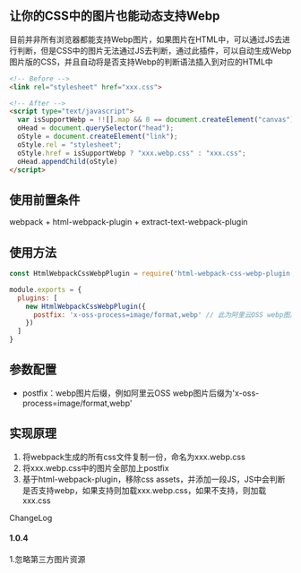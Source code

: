 ## 让你的CSS中的图片也能动态支持Webp
目前并非所有浏览器都能支持Webp图片，如果图片在HTML中，可以通过JS去进行判断，但是CSS中的图片无法通过JS去判断，通过此插件，可以自动生成Webp图片版的CSS，并且自动将是否支持Webp的判断语法插入到对应的HTML中
``` html
<!-- Before -->
<link rel="stylesheet" href="xxx.css">

<!-- After -->
<script type="text/javascript">
  var isSupportWebp = !![].map && 0 == document.createElement("canvas").toDataURL("image/webp").indexOf("data:image/webp");
  oHead = document.querySelector("head");
  oStyle = document.createElement("link");
  oStyle.rel = "stylesheet";
  oStyle.href = isSupportWebp ? "xxx.webp.css" : "xxx.css";
  oHead.appendChild(oStyle)
</script>
```

## 使用前置条件
webpack + html-webpack-plugin + extract-text-webpack-plugin

## 使用方法

``` javascript
const HtmlWebpackCssWebpPlugin = require('html-webpack-css-webp-plugin');

module.exports = {
  plugins: [
    new HtmlWebpackCssWebpPlugin({
      postfix: 'x-oss-process=image/format,webp' // 此为阿里云OSS webp图片后缀，其他OSS自行查询文档
    })
  ]
}
```

## 参数配置
* postfix：webp图片后缀，例如阿里云OSS webp图片后缀为'x-oss-process=image/format,webp'

## 实现原理
1. 将webpack生成的所有css文件复制一份，命名为xxx.webp.css
2. 将xxx.webp.css中的图片全部加上postfix
3. 基于html-webpack-plugin，移除css assets，并添加一段JS，JS中会判断是否支持webp，如果支持则加载xxx.webp.css，如果不支持，则加载xxx.css

ChangeLog

#### 1.0.4
1.忽略第三方图片资源